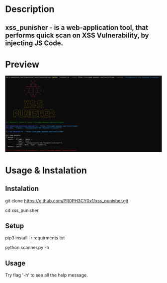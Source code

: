 # Description

xss_punisher - is a web-application tool, that performs quick scan on XSS Vulnerability, by injecting JS Code.
-----

# Preview

![preview](/imgs/preview.png)


# Usage & Instalation

Instalation
---
git clone https://github.com/PR0PH3CY0x1/xss_punisher.git

cd xss_punisher

Setup
---

pip3 install -r requirments.txt

python scanner.py -h

Usage
---

Try flag '-h' to see all the help message.
